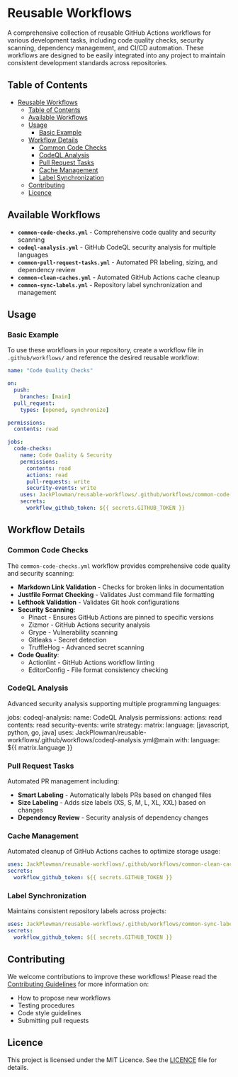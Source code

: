 # Reusable Workflows

A comprehensive collection of reusable GitHub Actions workflows for various development tasks, including code quality checks, security scanning, dependency management, and CI/CD automation. These workflows are designed to be easily integrated into any project to maintain consistent development standards across repositories.

## Table of Contents

- [Reusable Workflows](#reusable-workflows)
  - [Table of Contents](#table-of-contents)
  - [Available Workflows](#available-workflows)
  - [Usage](#usage)
    - [Basic Example](#basic-example)
  - [Workflow Details](#workflow-details)
    - [Common Code Checks](#common-code-checks)
    - [CodeQL Analysis](#codeql-analysis)
    - [Pull Request Tasks](#pull-request-tasks)
    - [Cache Management](#cache-management)
    - [Label Synchronization](#label-synchronization)
  - [Contributing](#contributing)
  - [Licence](#licence)

## Available Workflows

- **`common-code-checks.yml`** - Comprehensive code quality and security scanning
- **`codeql-analysis.yml`** - GitHub CodeQL security analysis for multiple languages
- **`common-pull-request-tasks.yml`** - Automated PR labeling, sizing, and dependency review
- **`common-clean-caches.yml`** - Automated GitHub Actions cache cleanup
- **`common-sync-labels.yml`** - Repository label synchronization and management

## Usage

### Basic Example

To use these workflows in your repository, create a workflow file in `.github/workflows/` and reference the desired reusable workflow:

```yaml
name: "Code Quality Checks"

on:
  push:
    branches: [main]
  pull_request:
    types: [opened, synchronize]

permissions:
  contents: read

jobs:
  code-checks:
    name: Code Quality & Security
    permissions:
      contents: read
      actions: read
      pull-requests: write
      security-events: write
    uses: JackPlowman/reusable-workflows/.github/workflows/common-code-checks.yml@main
    secrets:
      workflow_github_token: ${{ secrets.GITHUB_TOKEN }}
```

## Workflow Details

### Common Code Checks

The `common-code-checks.yml` workflow provides comprehensive code quality and security scanning:

- **Markdown Link Validation** - Checks for broken links in documentation
- **Justfile Format Checking** - Validates Just command file formatting
- **Lefthook Validation** - Validates Git hook configurations
- **Security Scanning**:
  - Pinact - Ensures GitHub Actions are pinned to specific versions
  - Zizmor - GitHub Actions security analysis
  - Grype - Vulnerability scanning
  - Gitleaks - Secret detection
  - TruffleHog - Advanced secret scanning
- **Code Quality**:
  - Actionlint - GitHub Actions workflow linting
  - EditorConfig - File format consistency checking

### CodeQL Analysis

Advanced security analysis supporting multiple programming languages:

jobs:
  codeql-analysis:
    name: CodeQL Analysis
    permissions:
      actions: read
      contents: read
      security-events: write
    strategy:
      matrix:
        language: [javascript, python, go, java]
    uses: JackPlowman/reusable-workflows/.github/workflows/codeql-analysis.yml@main
    with:
      language: ${{ matrix.language }}

### Pull Request Tasks

Automated PR management including:

- **Smart Labeling** - Automatically labels PRs based on changed files
- **Size Labeling** - Adds size labels (XS, S, M, L, XL, XXL) based on changes
- **Dependency Review** - Security analysis of dependency changes

### Cache Management

Automated cleanup of GitHub Actions caches to optimize storage usage:

```yaml
uses: JackPlowman/reusable-workflows/.github/workflows/common-clean-caches.yml@main
secrets:
  workflow_github_token: ${{ secrets.GITHUB_TOKEN }}
```

### Label Synchronization

Maintains consistent repository labels across projects:

```yaml
uses: JackPlowman/reusable-workflows/.github/workflows/common-sync-labels.yml@main
secrets:
  workflow_github_token: ${{ secrets.GITHUB_TOKEN }}
```

## Contributing

We welcome contributions to improve these workflows! Please read the [Contributing Guidelines](docs/CONTRIBUTING.md) for more information on:

- How to propose new workflows
- Testing procedures
- Code style guidelines
- Submitting pull requests

## Licence

This project is licensed under the MIT Licence. See the [LICENCE](LICENCE) file for details.
